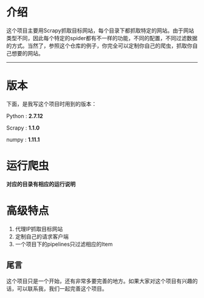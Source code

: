# 介绍

这个项目主要用Scrapy抓取目标网站，每个目录下都抓取特定的网站。由于网站类型不同，因此每个特定的spider都有不一样的功能，不同的配置，不同过滤数据的方式。当然了，参照这个仓库的例子，你完全可以定制你自己的爬虫，抓取你自己想要的网站。

___

# 版本

下面，是我写这个项目时用到的版本：

Python : **2.7.12**

Scrapy : **1.1.0**

numpy : **1.11.1**


# 运行爬虫

**对应的目录有相应的运行说明**

# 高级特点

1. 代理IP抓取目标网站
2. 定制自己的请求客户端
3. 一个项目下的pipelines只过滤相应的Item

## 尾言

这个项目只是一个开始，还有非常多要完善的地方。如果大家对这个项目有兴趣的话，可以联系我，我们一起完善这个项目。

